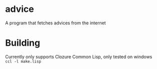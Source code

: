 # advice
A program that fetches advices from the internet

# Building
Currently only supports Clozure Common Lisp, only tested on windows  
`ccl -l make.lisp`
